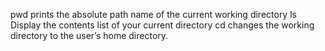 pwd prints the absolute path name of the current working directory
ls Display the contents list of your current directory
cd  changes the working directory to the user’s home directory.

